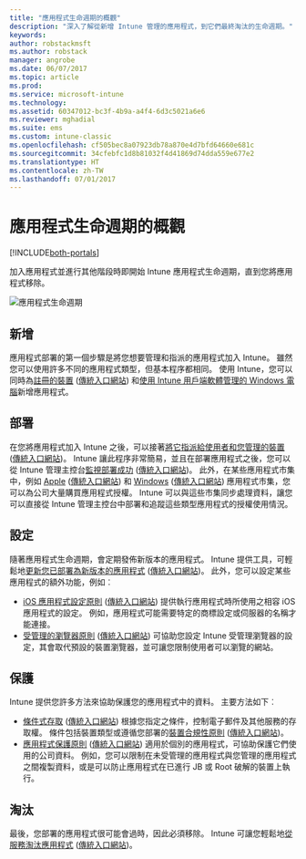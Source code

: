 ```yaml
---
title: "應用程式生命週期的概觀"
description: "深入了解從新增 Intune 管理的應用程式，到它們最終淘汰的生命週期。"
keywords: 
author: robstackmsft
ms.author: robstack
manager: angrobe
ms.date: 06/07/2017
ms.topic: article
ms.prod: 
ms.service: microsoft-intune
ms.technology: 
ms.assetid: 60347012-bc3f-4b9a-a4f4-6d3c5021a6e6
ms.reviewer: mghadial
ms.suite: ems
ms.custom: intune-classic
ms.openlocfilehash: cf505bec8a07923db78a870e4d7bfd64660e681c
ms.sourcegitcommit: 34cfebfc1d8b81032f4d41869d74dda559e677e2
ms.translationtype: HT
ms.contentlocale: zh-TW
ms.lasthandoff: 07/01/2017
---
```

# <a name="overview-of-the-app-lifecycle"></a>應用程式生命週期的概觀

[!INCLUDE[both-portals](./includes/note-for-both-portals.md)]

加入應用程式並進行其他階段時即開始 Intune 應用程式生命週期，直到您將應用程式移除。

![應用程式生命週期](./media/app-lifecycle.png "Intune 應用程式生命週期")

## <a name="add"></a>新增

應用程式部署的第一個步驟是將您想要管理和指派的應用程式加入 Intune。 雖然您可以使用許多不同的應用程式類型，但基本程序都相同。 使用 Intune，您可以同時為[註冊的裝置](apps-add.md) ([傳統入口網站](/intune-classic/deploy-use/add-apps-for-mobile-devices-in-microsoft-intune)) 和[使用 Intune 用戶端軟體管理的 Windows 電腦](/intune-classic/deploy-use/add-apps-for-windows-pcs-in-microsoft-intune)新增應用程式。

## <a name="deploy"></a>部署

在您將應用程式加入 Intune 之後，可以接著[將它指派給使用者和您管理的裝置](apps-deploy.md) ([傳統入口網站](/intune-classic/deploy-use/deploy-apps))。 Intune 讓此程序非常簡易，並且在部署應用程式之後，您可以從 Intune 管理主控台[監視部署成功](apps-monitor.md) ([傳統入口網站](/intune-classic/deploy-use/monitor-apps-in-microsoft-intune))。 此外，在某些應用程式市集中，例如 [Apple](vpp-apps-ios.md) ([傳統入口網站](/intune-classic/deploy-use/manage-ios-apps-you-purchased-through-a-volume-purchase-program-with-microsoft-intune)) 和 [Windows](windows-store-for-business.md) ([傳統入口網站](/intune-classic/deploy-use/manage-apps-you-purchased-from-the-windows-store-for-business-with-microsoft-intune)) 應用程式市集，您可以為公司大量購買應用程式授權。 Intune 可以與這些市集同步處理資料，讓您可以直接從 Intune 管理主控台中部署和追蹤這些類型應用程式的授權使用情況。

## <a name="configure"></a>設定

隨著應用程式生命週期，會定期發佈新版本的應用程式。 Intune 提供工具，可輕鬆地[更新您已部署為新版本的應用程式](apps-add.md) ([傳統入口網站](/intune-classic/deploy-use/update-apps-using-microsoft-intune))。 此外，您可以設定某些應用程式的額外功能，例如︰
- [iOS 應用程式設定原則](app-configuration-policies-use-ios.md) ([傳統入口網站](/intune-classic/deploy-use/configure-ios-apps-with-mobile-app-configuration-policies-in-microsoft-intune)) 提供執行應用程式時所使用之相容 iOS 應用程式的設定。 例如，應用程式可能需要特定的商標設定或伺服器的名稱才能連接。
- [受管理的瀏覽器原則](app-configuration-managed-browser.md) ([傳統入口網站](/intune-classic/deploy-use/manage-internet-access-using-managed-browser-policies)) 可協助您設定 Intune 受管理瀏覽器的設定，其會取代預設的裝置瀏覽器，並可讓您限制使用者可以瀏覽的網站。

## <a name="protect"></a>保護

Intune 提供您許多方法來協助保護您的應用程式中的資料。 主要方法如下︰
- [條件式存取](conditional-access.md) ([傳統入口網站](/intune-classic/deploy-use/restrict-access-to-email-and-o365-services-with-microsoft-intune)) 根據您指定之條件，控制電子郵件及其他服務的存取權。 條件包括裝置類型或遵循您部署的[裝置合規性原則](device-compliance.md) ([傳統入口網站](/intune-classic/deploy-use/introduction-to-device-compliance-policies-in-microsoft-intune))。
- [應用程式保護原則](app-protection-policy.md) ([傳統入口網站](/intune-classic/deploy-use/protect-app-data-using-mobile-app-management-policies-with-microsoft-intune)) 適用於個別的應用程式，可協助保護它們使用的公司資料。 例如，您可以限制在未受管理的應用程式與您管理的應用程式之間複製資料，或是可以防止應用程式在已進行 JB 或 Root 破解的裝置上執行。

## <a name="retire"></a>淘汰

最後，您部署的應用程式很可能會過時，因此必須移除。 Intune 可讓您輕鬆地[從服務淘汰應用程式](device-management.md) ([傳統入口網站](/intune-classic/deploy-use/retire-apps-using-microsoft-intune))。
